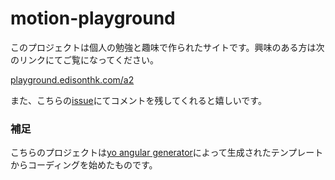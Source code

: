 # motion-playground

このプロジェクトは個人の勉強と趣味で作られたサイトです。興味のある方は次のリンクにてご覧になってください。

[playground.edisonthk.com/a2](http://playground.edisonthk.com/a2/)

また、こちらの[issue](https://github.com/edisonthk/motion_playground/issues/1)にてコメントを残してくれると嬉しいです。

### 補足

こちらのプロジェクトは[yo angular generator](https://github.com/yeoman/generator-angular)によって生成されたテンプレートからコーディングを始めたものです。

